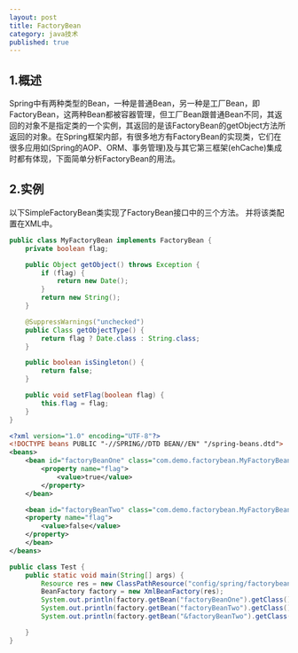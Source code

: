 ```yaml
---
layout: post
title: FactoryBean
category: java技术
published: true
---
```


## 1.概述 

Spring中有两种类型的Bean，一种是普通Bean，另一种是工厂Bean，即FactoryBean，这两种Bean都被容器管理，但工厂Bean跟普通Bean不同，其返回的对象不是指定类的一个实例，其返回的是该FactoryBean的getObject方法所返回的对象。在Spring框架内部，有很多地方有FactoryBean的实现类，它们在很多应用如(Spring的AOP、ORM、事务管理)及与其它第三框架(ehCache)集成时都有体现，下面简单分析FactoryBean的用法。 

## 2.实例 

以下SimpleFactoryBean类实现了FactoryBean接口中的三个方法。 并将该类配置在XML中。 

```java
public class MyFactoryBean implements FactoryBean {
    private boolean flag;

    public Object getObject() throws Exception {
        if (flag) {
            return new Date();
        }
        return new String();
    }

    @SuppressWarnings("unchecked")
    public Class getObjectType() {
        return flag ? Date.class : String.class;
    }

    public boolean isSingleton() {
        return false;
    }

    public void setFlag(boolean flag) {
        this.flag = flag;
    }
}
```

```xml
<?xml version="1.0" encoding="UTF-8"?>
<!DOCTYPE beans PUBLIC "-//SPRING//DTD BEAN//EN" "/spring-beans.dtd">
<beans>
    <bean id="factoryBeanOne" class="com.demo.factorybean.MyFactoryBean" >
        <property name="flag">
            <value>true</value>
        </property>
    </bean>

    <bean id="factoryBeanTwo" class="com.demo.factorybean.MyFactoryBean" >
    <property name="flag">
        <value>false</value>
    </property>
    </bean>
</beans>
```


```java
public class Test {
    public static void main(String[] args) {
        Resource res = new ClassPathResource("config/spring/factorybean.xml");
        BeanFactory factory = new XmlBeanFactory(res);
        System.out.println(factory.getBean("factoryBeanOne").getClass());
        System.out.println(factory.getBean("factoryBeanTwo").getClass());
        System.out.println(factory.getBean("&factoryBeanTwo").getClass());

    }
}
```